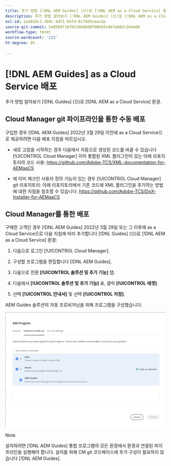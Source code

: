 ```yaml
---
title: 추가 방법 [!DNL AEM Guides] (으)로 [!DNL AEM as a Cloud Service] 환경
description: 추가 방법 알아보기 [!DNL AEM Guides] (으)로 [!DNL AEM as a Cloud Service] 환경
exl-id: a1e020c2-360c-4d71-b5fd-8179d9ceacda
source-git-commit: 5e0584f1bf0216b8b00f00b9fe46fa682c244e08
workflow-type: tm+mt
source-wordcount: '213'
ht-degree: 0%

---
```


# [!DNL AEM Guides] as a Cloud Service 배포

추가 방법 알아보기 [!DNL Guides] (으)로 [!DNL AEM as a Cloud Service] 환경.

## Cloud Manager git 파이프라인을 통한 수동 배포

구입한 경우 [!DNL AEM Guides] 2022년 3월 29일 이전에 as a Cloud Service으로 제공하려면 다음 배포 지침을 따르십시오.

* 새로 고침을 시작하는 경우 다음에서 자동으로 생성된 코드를 바꿀 수 있습니다 [!UICONTROL Cloud Manager] 이미 통합된 XML 플러그인이 있는 아래 리포지토리의 코드 사용: https://github.com/Adobe-TCS/XML-documentation-for-AEMaaCS

* 에 이미 체크인 사용자 정의 기능이 있는 경우 [!UICONTROL Cloud Manager] git 리포지토리: 아래 리포지토리에서 기존 코드에 XML 플러그인을 추가하는 방법에 대한 지침을 참조할 수 있습니다. https://github.com/Adobe-TCS/DoX-Installer-for-AEMaaCS

## Cloud Manager를 통한 배포

구매한 고객인 경우 [!DNL AEM Guides] 2022년 3월 29일 또는 그 이후에 as a Cloud Service으로 다음 지침에 따라 추가합니다 [!DNL Guides] (으)로 [!DNL AEM as a Cloud Service] 환경:

1. 다음으로 로그인 [!UICONTROL Cloud Manager].

1. 구성할 프로그램을 편집합니다 [!DNL AEM Guides].

1. 다음으로 전환 **[!UICONTROL 솔루션 및 추가 기능]** 탭.

1. 다음에서 **[!UICONTROL 솔루션 및 추가 기능]** 표, 클릭 **[!UICONTROL 에셋]**.

1. 선택 **[!UICONTROL 안내서]** 및 선택 **[!UICONTROL 저장]**.

AEM Guides 솔루션의 자동 프로비저닝을 위해 프로그램을 구성했습니다.

![AEM Guides 솔루션 구성](assets/addon-configuration.png)

>[!NOTE]
>
>설치하려면 [!DNL AEM Guides] 통합 프로그램의 모든 환경에서 환경과 연결된 파이프라인을 실행해야 합니다. 설치를 위해 CM git 코드베이스에 추가 구성이 필요하지 않습니다 [!DNL AEM Guides].
